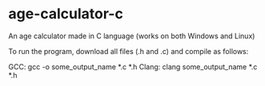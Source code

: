 # age-calculator-c
An age calculator made in C language (works on both Windows and Linux)

To run the program, download all files (.h and .c) and compile as follows:

GCC: gcc -o some_output_name *.c *.h
Clang: clang some_output_name *.c *.h
